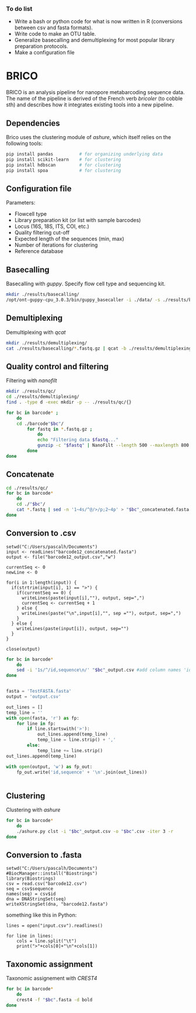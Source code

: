 ### To do list

- Write a bash or python code for what is now written in R (conversions between csv and fasta formats).
- Write code to make an OTU table.
- Generalize basecalling and demultiplexing for most popular library preparation protocols.
- Make a configuration file

# BRICO
BRICO is an analysis pipeline for nanopore metabarcoding sequence data.
The name of the pipeline is derived of the French verb <em>bricoler</em> (to cobble sth) and describes how it integrates existing tools into a new pipeline.

## Dependencies

Brico uses the clustering module of <em>ashure</em>, which itself relies on the following tools:

``` bash
pip install pandas          # for organizing underlying data
pip install scikit-learn    # for clustering
pip install hdbscan         # for clustering
pip install spoa            # for clustering
```

## Configuration file

Parameters:<br>
- Flowcell type
- Library preparation kit (or list with sample barcodes)
- Locus (16S, 18S, ITS, COI, etc.)
- Quality filtering cut-off
- Expected length of the sequences (min, max)
- Number of iterations for clustering
- Reference database

## Basecalling

Basecalling with <em>guppy</em>. Specify flow cell type and sequencing kit.

``` bash
mkdir ./results/basecalling/
/opt/ont-guppy-cpu_3.0.3/bin/guppy_basecaller -i ./data/ -s ./results/basecalling/ --flowcell FLO-MIN106 --kit SQK-PSK004
```

## Demultiplexing

Demultiplexing with <em>qcat</em>

``` bash
mkdir ./results/demultiplexing/
cat ./results/basecalling/*.fastq.gz | qcat -b ./results/demultiplexing/
```

## Quality control and filtering

Filtering with <em>nanofilt</em>

``` bash
mkdir ./results/qc/
cd ./results/demultiplexing/
find . -type d -exec mkdir -p -- ./results/qc/{}

for bc in barcode* ;
    do
    cd ./barcode"$bc"/
        for fastq in *.fastq.gz ;  
            do
            echo "Filtering data $fastq..."
            gunzip -c "$fastq" | NanoFilt --length 500 --maxlength 800 -q 8 | gzip > ./results/qc/barcode"$bc"/"$fastq"
        done
done
```

## Concatenate

``` bash
cd ./results/qc/
for bc in barcode*
    do
    cd ./"$bc"/
    cat *.fastq | sed -n '1~4s/^@/>/p;2~4p' > "$bc"_concatenated.fasta
done
```

## Conversion to .csv

```{r}
setwd("C:/Users/pascalh/Documents")
input <- readLines("barcode12_concatenated.fasta")
output <- file("barcode12_output.csv","w")

currentSeq <- 0
newLine <- 0

for(i in 1:length(input)) {
  if(strtrim(input[i], 1) == ">") {
    if(currentSeq == 0) {
      writeLines(paste(input[i],""), output, sep=",")
      currentSeq <- currentSeq + 1
    } else {
      writeLines(paste("\n",input[i],"", sep =""), output, sep=",")
    }
  } else {
    writeLines(paste(input[i]), output, sep="")
  }
}

close(output)
```

``` bash
for bc in barcode*
    do
    sed -i '1s/^/id,sequence\n/' "$bc"_output.csv #add column names 'id' and 'sequence'
done
```

```python

fasta = 'TestFASTA.fasta'
output = 'output.csv'

out_lines = []
temp_line = ''
with open(fasta, 'r') as fp:
    for line in fp:
        if line.startswith('>'):
            out_lines.append(temp_line)
            temp_line = line.strip() + ','
        else:
            temp_line += line.strip()
out_lines.append(temp_line)

with open(output, 'w') as fp_out:
    fp_out.write('id,sequence' + '\n'.join(out_lines))
    
 ```

## Clustering

Clustering with <em>ashure</em>

``` bash
for bc in barcode*
    do
    ./ashure.py clst -i "$bc"_output.csv -o "$bc".csv -iter 3 -r
done
```

## Conversion to .fasta

```{r}
setwd("C:/Users/pascalh/Documents")
#BiocManager::install("Biostrings")
library(Biostrings)
csv = read.csv("barcode12.csv")
seq = csv$sequence
names(seq) = csv$id
dna = DNAStringSet(seq)
writeXStringSet(dna, "barcode12.fasta")
```

something like this in Python:

```
lines = open("input.csv").readlines()

for line in lines:
    cols = line.split("\t")
    print(">"+cols[0]+"\n"+cols[1])
```

## Taxonomic assignment

Taxonomic assignement with <em>CREST4</em>

``` bash
for bc in barcode*
    do
    crest4 -f "$bc".fasta -d bold
done
```
